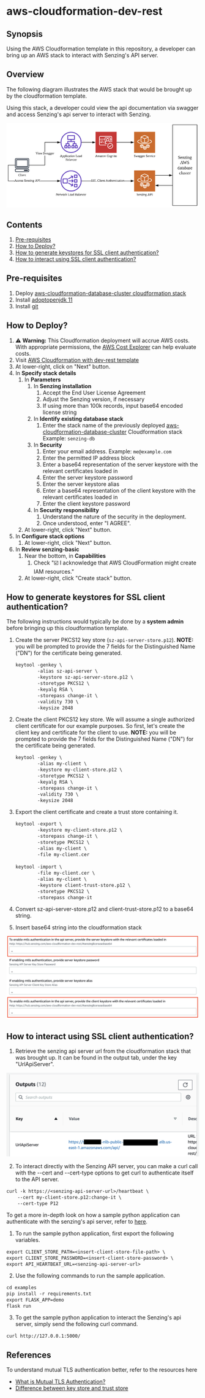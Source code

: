 # aws-cloudformation-dev-rest

## Synopsis
Using the AWS Cloudformation template in this repository, a developer can bring up an AWS stack to interact with Senzing's API server.

## Overview

The following diagram illustrates the AWS stack that would be brought up by the cloudformation template.

Using this stack, a developer could view the api documentation via swagger and access Senzing's api server to interact with Senzing.

![overview diagram](assets/overview_diagram.png)

## Contents

1. [Pre-requisites](#Pre-requisites)
1. [How to Deploy?](#how-to-deploy)
1. [How to generate keystores for SSL client authentication?](#how-to-generate-keystores-for-SSL-client-authentication)
1. [How to interact using SSL client authentication?](#how-to-interact-using-SSL-client-authentication)

## Pre-requisites

1. Deploy [aws-cloudformation-database-cluster cloudformation stack](https://github.com/Senzing/aws-cloudformation-database-cluster) 
1. Install [adoptopenjdk 11](https://adoptopenjdk.net/archive.html)
1. Install [git](https://github.com/Senzing/knowledge-base/blob/master/HOWTO/install-git.md)

## How to Deploy?

1. :warning: **Warning:** This Cloudformation deployment will accrue AWS costs.
   With appropriate permissions, the
   [AWS Cost Explorer](https://aws.amazon.com/aws-cost-management/aws-cost-explorer/)
   can help evaluate costs.
1. Visit [AWS Cloudformation with dev-rest template](https://console.aws.amazon.com/cloudformation/home#/stacks/new?stackName=sz-dev&templateURL=https://s3.amazonaws.com/public-read-access/aws-cloudformation-dev-rest/cloudformation.yaml)
1. At lower-right, click on "Next" button.
1. In **Specify stack details**
    1. In **Parameters**
        1. In **Senzing installation**
            1. Accept the End User License Agreement
            1. Adjust the Senzing version, if necessary
            1. If using more than 100k records, input base64 encoded license string
        1. In **Identify existing database stack**
            1. Enter the stack name of the previously deployed
               [aws-cloudformation-database-cluster](https://github.com/Senzing/aws-cloudformation-database-cluster)
               Cloudformation stack
               Example:  `senzing-db`
        1. In **Security**
            1. Enter your email address.  Example: `me@example.com`
            1. Enter the permitted IP address block
            1. Enter a base64 representation of the server keystore with the relevant certificates loaded in
            1. Enter the server keystore password
            1. Enter the server keystore alias
            1. Enter a base64 representation of the client keystore with the relevant certificates loaded in
            1. Enter the client keystore password
        1. In **Security responsibility**
            1. Understand the nature of the security in the deployment.
            1. Once understood, enter "I AGREE".
    2. At lower-right, click "Next" button.
2. In **Configure stack options**
    1. At lower-right, click "Next" button.
3. In **Review senzing-basic**
    1. Near the bottom, in **Capabilities**
        1. Check ":ballot_box_with_check: I acknowledge that AWS CloudFormation might create IAM resources."
    2. At lower-right, click "Create stack" button.

## How to generate keystores for SSL client authentication?

The following instructions would typically be done by a **system admin** before bringing up this cloudformation template.

1. Create the server PKCS12 key store (`sz-api-server-store.p12`).
   **NOTE:** you will be prompted to provide the 7 fields for the Distinguished Name
   ("DN") for the certificate being generated.
   ```console
   keytool -genkey \
           -alias sz-api-server \
           -keystore sz-api-server-store.p12 \
           -storetype PKCS12 \
           -keyalg RSA \
           -storepass change-it \
           -validity 730 \
           -keysize 2048
   ```

1. Create the client PKCS12 key store. We will assume a single authorized client certificate for our example
   purposes.  So first, let's create the client key and certificate for the
   client to use.  **NOTE:** you will be prompted to provide the 7 fields for
   the Distinguished Name ("DN") for the certificate being generated.
   ```console
   keytool -genkey \
           -alias my-client \
           -keystore my-client-store.p12 \
           -storetype PKCS12 \
           -keyalg RSA \
           -storepass change-it \
           -validity 730 \
           -keysize 2048
   ```

1. Export the client certificate and create a trust store containing it.
   ```console
   keytool -export \
           -keystore my-client-store.p12 \
           -storepass change-it \
           -storetype PKCS12 \
           -alias my-client \
           -file my-client.cer
   
   keytool -import \
           -file my-client.cer \
           -alias my-client \
           -keystore client-trust-store.p12 \
           -storetype PKCS12 \
           -storepass change-it   
   ```
1. Convert sz-api-server-store.p12 and client-trust-store.p12 to a base64 string.

1. Insert base64 string into the cloudformation stack

![cloudformation stack](assets/cft_input.png)

## How to interact using SSL client authentication?

1. Retrieve the senzing api server url from the cloudformation stack that was brought up. It can be found in the output tab, under the key "UrlApiServer".

![api url](assets/cloudformation_output_api.png)

2. To interact directly with the Senzing API server, you can make a curl call with the --cert and --cert-type options to get curl to authenticate itself to the API server.

```
curl -k https://<senzing-api-server-url>/heartbeat \
    --cert my-client-store.p12:change-it \
    --cert-type P12
```

To get a more in-depth look on how a sample python application can authenticate with the senzing's api server, refer to [here](examples/demo.py).

1. To run the sample python application, first export the following variables.

```
export CLIENT_STORE_PATH=<insert-client-store-file-path> \
export CLIENT_STORE_PASSWORD=<insert-client-store-password> \
export API_HEARTBEAT_URL=<senzing-api-server-url>
```

2. Use the following commands to run the sample application.

```
cd examples
pip install -r requirements.txt
export FLASK_APP=demo
flask run
```

3. To get the sample python application to interact the Senzing's api server, simply send the following curl command.

```
curl http://127.0.0.1:5000/
```

## References

To understand mutual TLS authentication better, refer to the resources here
- [What is Mutual TLS Authentication?](https://www.cloudflare.com/learning/access-management/what-is-mutual-tls/)
- [Difference between key store and trust store](https://www.baeldung.com/java-keystore-truststore-difference)